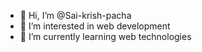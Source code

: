 - 👋 Hi, I’m @Sai-krish-pacha
- 👀 I’m interested in web development
- 🌱 I’m currently learning web technologies


<!---
Sai-krish-pacha/Sai-krish-pacha is a ✨ special ✨ repository because its `README.md` (this file) appears on your GitHub profile.
You can click the Preview link to take a look at your changes.
--->
